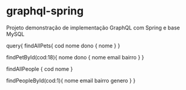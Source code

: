 # graphql-spring
Projeto demonstração de implementação GraphQL com Spring e base MySQL

query{
  findAllPets{
    cod
    nome
    dono {
      nome
    }
  }
  
  findPetById(cod:18){
    nome
    dono {
      nome
      email
      bairro
    }
  }
  
  findAllPeople {
    cod
    nome
  }
  
  findPeopleById(cod:1){
    nome
    email
    bairro
    genero
  }
}
